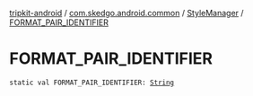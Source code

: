 [tripkit-android](../../index.md) / [com.skedgo.android.common](../index.md) / [StyleManager](index.md) / [FORMAT_PAIR_IDENTIFIER](./-f-o-r-m-a-t_-p-a-i-r_-i-d-e-n-t-i-f-i-e-r.md)

# FORMAT_PAIR_IDENTIFIER

`static val FORMAT_PAIR_IDENTIFIER: `[`String`](https://kotlinlang.org/api/latest/jvm/stdlib/kotlin/-string/index.html)